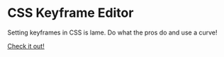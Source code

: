 CSS Keyframe Editor
====================

Setting keyframes in CSS is lame. Do what the pros do and use a curve! 

[Check it out!](bit.ly/1t1YiiZ)

